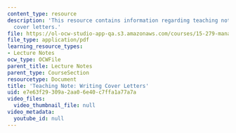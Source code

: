 ```yaml
---
content_type: resource
description: 'This resource contains information regarding teaching note: writing
  cover letters.'
file: https://ol-ocw-studio-app-qa.s3.amazonaws.com/courses/15-279-management-communication-for-undergraduates-fall-2012/e7e63f29309a2aa06e40c7ffa1a77a7a_MIT15_279F12_wrtngCvrLttrs.pdf
file_type: application/pdf
learning_resource_types:
- Lecture Notes
ocw_type: OCWFile
parent_title: Lecture Notes
parent_type: CourseSection
resourcetype: Document
title: 'Teaching Note: Writing Cover Letters'
uid: e7e63f29-309a-2aa0-6e40-c7ffa1a77a7a
video_files:
  video_thumbnail_file: null
video_metadata:
  youtube_id: null
---
```

